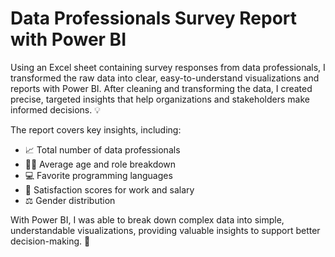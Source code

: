 # Data Professionals Survey Report with Power BI

Using an Excel sheet containing survey responses from data professionals, I transformed the raw data into clear, easy-to-understand visualizations and reports with Power BI. After cleaning and transforming the data, I created precise, targeted insights that help organizations and stakeholders make informed decisions. 💡

The report covers key insights, including:

- 📈 Total number of data professionals
- 🧑‍💻 Average age and role breakdown
- 💻 Favorite programming languages
- 💼 Satisfaction scores for work and salary
- ⚖️ Gender distribution

With Power BI, I was able to break down complex data into simple, understandable visualizations, providing valuable insights to support better decision-making. 🚀





